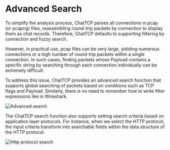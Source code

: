 # Advanced Search

To simplify the analysis process, ChatTCP parses all connections in pcap (or pcapng) files, reassembling round-trip packets by connection to display them as chat records. Therefore, ChatTCP defaults to supporting filtering by connection and fuzzy search.

However, in practical use, pcap files can be very large, yielding numerous connections or a high number of round-trip packets within a single connection. In such cases, finding packets whose Payload contains a specific string by searching through each connection individually can be extremely difficult.

To address this issue, ChatTCP provides an advanced search function that supports global searching of packets based on conditions such as TCP flags and Payload. Similarly, there is no need to remember how to write filter expressions like in Wireshark.

![Advanced search](/images/search-package/advanced-search.webp)

The ChatTCP search function also supports setting search criteria based on application layer protocols. For instance, when we select the HTTP protocol, the input criteria transform into searchable fields within the data structure of the HTTP protocol.

![Http protocol search](/images/search-package/http-search-condtion.webp)